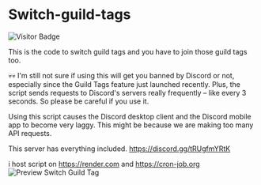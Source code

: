 ﻿# Switch-guild-tags
![Visitor Badge](https://api.visitorbadge.io/api/VisitorHit?user=Nattapat2871&repo=Switch-guild-tags&countColor=%237B1E7A&style=flat-square)

This is the code to switch guild tags and you have to join those guild tags too.

💀💀
I'm still not sure if using this will get you banned by Discord or not, especially since the Guild Tags feature just launched recently. Plus, the script sends requests to Discord's servers really frequently – like every 3 seconds. So please be careful if you use it.

Using this script causes the Discord desktop client and the Discord mobile app to become very laggy. This might be because we are making too many API requests.

This server has everything included.
https://discord.gg/tRUgfmYRtK

i host script on https://render.com and https://cron-job.org
![Preview Switch Guild Tag](asset/preview-Switch-guild-tag.gif)

